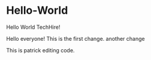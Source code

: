 # Hello-World
Hello World TechHire!


Hello everyone! This is the first change. 
another change

This is patrick editing code.
